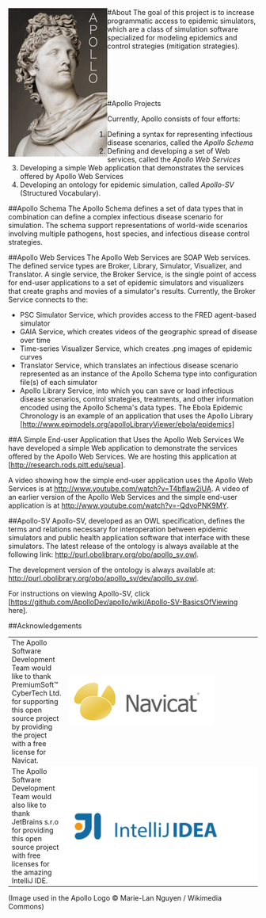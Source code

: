 
<img align="left" src="https://github.com/ApolloDev/apollo/blob/wiki/img/apollo_logo.png"/>
#About
The goal of this project is to increase programmatic access to epidemic simulators, which are a class of simulation software specialized for modeling epidemics and control strategies (mitigation strategies).
<br><br><br><br><br><br>

#Apollo Projects

Currently, Apollo consists of four efforts:

1. Defining a syntax for representing infectious disease scenarios, called the _Apollo Schema_
1. Defining and developing a set of Web services, called the _Apollo Web Services_  
1. Developing a simple Web application that demonstrates the services offered by Apollo Web Services
1. Developing an ontology for epidemic simulation, called _Apollo-SV_ (Structured Vocabulary).


##Apollo Schema
The Apollo Schema defines a set of data types that in combination can define a complex infectious disease scenario for simulation.  The schema support representations of world-wide scenarios involving multiple pathogens, host species, and infectious disease control strategies.
 
##Apollo Web Services
The Apollo Web Services are SOAP Web services.  The defined service types are Broker, Library, Simulator, Visualizer, and Translator.  A single service, the Broker Service, is the single point of access for end-user applications to a set of epidemic simulators and visualizers that create graphs and movies of a simulator's results.  Currently, the Broker Service connects to the:
  * PSC Simulator Service, which provides access to the FRED agent-based simulator  
  * GAIA Service, which creates videos of the geographic spread of disease over time
  * Time-series Visualizer Service, which creates .png images of epidemic curves
  * Translator Service, which translates an infectious disease scenario represented as an instance of the Apollo Schema type into configuration file(s) of each simulator
  * Apollo Library Service, into which you can save or load infectious disease scenarios, control strategies, treatments, and other information encoded using the Apollo Schema's data types.  The Ebola Epidemic Chronology is an example of an application that uses the Apollo Library [http://www.epimodels.org/apolloLibraryViewer/ebola/epidemics]

##A Simple End-user Application that Uses the Apollo Web Services
We have developed a simple Web application to demonstrate the services offered by the Apollo Web Services.  We are hosting this application at [http://research.rods.pitt.edu/seua].

A video showing how the simple end-user application uses the Apollo Web Services is at http://www.youtube.com/watch?v=T4bfIaw2iUA.  A video of an earlier version of the Apollo Web Services and the simple end-user application is at http://www.youtube.com/watch?v=-QdvoPNK9MY.

##Apollo-SV
Apollo-SV, developed as an OWL specification, defines the terms and relations necessary for interoperation between epidemic simulators and public health application software that interface with these simulators.  The latest release of the ontology is always available at the following link: http://purl.obolibrary.org/obo/apollo_sv.owl.

The development version of the ontology is always available at: http://purl.obolibrary.org/obo/apollo_sv/dev/apollo_sv.owl.

For instructions on viewing Apollo-SV, click [https://github.com/ApolloDev/apollo/wiki/Apollo-SV-BasicsOfViewing here].

##Acknowledgements

<table border=0>
<tr>
  <td>
     The Apollo Software Development Team would like to thank PremiumSoft™ CyberTech Ltd. for supporting this open source project by providing the project with a free license for Navicat.
 </td>
  <td width="375"><a href="http://www.navicat.com"><img src="https://github.com/ApolloDev/apollo/blob/wiki/img/navicat.png" align="left" height="100" ></a>
  </td><tr></tr>
<tr style="background-color:white">
  <td>The Apollo Software Development Team would also like to thank JetBrains s.r.o for providing this open source project with free licenses for the amazing IntelliJ IDE.</td>
  <td width="375"><a href="http://www.jetbrains.com/idea/"><img src="https://github.com/ApolloDev/apollo/blob/wiki/img/logo_intellij_idea.png" align="left" width="312" ></a></td>
<tr>
</table>

(Image used in the Apollo Logo © Marie-Lan Nguyen / Wikimedia Commons)
